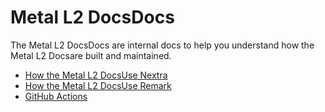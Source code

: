 # Metal L2 DocsDocs

The Metal L2 DocsDocs are internal docs to help you understand how the Metal L2 Docsare built and maintained.

- [How the Metal L2 DocsUse Nextra](./nextra.md)
- [How the Metal L2 DocsUse Remark](./remark.md)
- [GitHub Actions](./actions.md)
